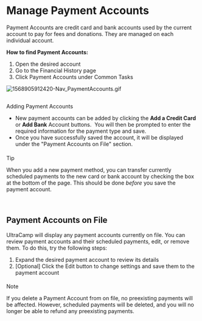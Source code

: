 # Manage Payment Accounts
Payment Accounts are credit card and bank accounts used by the current account to pay for fees and donations. They are managed on each individual account.


**How to find Payment Accounts:**


1. Open the desired account
2. Go to the Financial History page
3. Click Payment Accounts under Common Tasks


![1568905912420-Nav_PaymentAccounts.gif](https://help.ultracamp.com/hc/article_attachments/7695756373268/1568905912420-Nav_PaymentAccounts.gif)  
  



## 
Adding Payment Accounts


* New payment accounts can be added by clicking the **Add a Credit Card** or **Add Bank** Account buttons.  You will then be prompted to enter the required information for the payment type and save.
* Once you have successfully saved the account, it will be displayed under the "Payment Accounts on File" section.



#### 
 Tip


When you add a new payment method, you can transfer currently scheduled payments to the new card or bank account by checking the box at the bottom of the page. This should be done *before* you save the payment account.



 


## Payment Accounts on File


UltraCamp will display any payment accounts currently on file. You can review payment accounts and their scheduled payments, edit, or remove them. To do this, try the following steps:


1. Expand the desired payment account to review its details
2. [Optional] Click the Edit button to change settings and save them to the payment account



#### 
 Note


If you delete a Payment Account from on file, no preexisting payments will be affected. However, scheduled payments will be deleted, and you will no longer be able to refund any preexisting payments.


